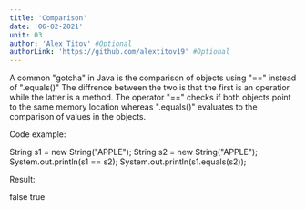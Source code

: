 ```yaml
---
title: 'Comparison'
date: '06-02-2021'
unit: 03
author: 'Alex Titov' #Optional
authorLink: 'https://github.com/alextitov19' #Optional 
---
```


A common "gotcha" in Java is the comparison of objects using "==" instead of ".equals()" The diffrence between the two is that the first is an operatior
while the latter is a method. The operator "==" checks if both objects point to the same memory location whereas ".equals()" evaluates to the comparison of values 
in the objects. 

Code example:

String s1 = new String("APPLE");
String s2 = new String("APPLE");
System.out.println(s1 == s2);
System.out.println(s1.equals(s2));

Result:

false
true
